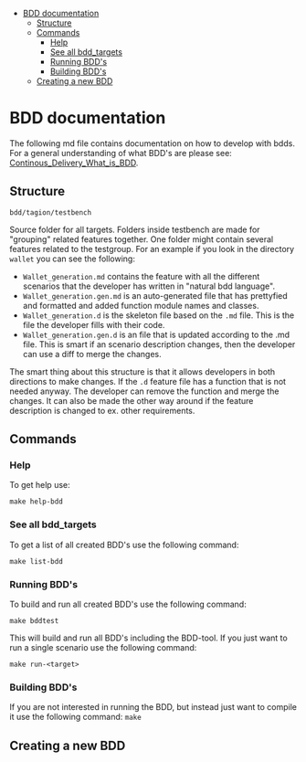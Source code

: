 - [BDD documentation](#bdd-documentation)
  - [Structure](#structure)
  - [Commands](#commands)
    - [Help](#help)
    - [See all bdd\_targets](#see-all-bdd_targets)
    - [Running BDD's](#running-bdds)
    - [Building BDD's](#building-bdds)
  - [Creating a new BDD](#creating-a-new-bdd)

# BDD documentation
The following md file contains documentation on how to develop with bdds. For a general understanding of what BDD's are please see: [Continous_Delivery_What_is_BDD](https://www.youtube.com/watch?v=zYj70EsD7uI).
## Structure
`bdd/tagion/testbench`

Source folder for all targets. Folders inside testbench are made for "grouping" related features together. One folder might contain several features related to the testgroup. For an example if you look in the directory `wallet` you can see the following:
* `Wallet_generation.md` contains the feature with all the different scenarios that the developer has written in "natural bdd language". 
* `Wallet_generation.gen.md` is an auto-generated file that has prettyfied and formatted and added function module names and classes. 
* `Wallet_generation.d` is the skeleton file based on the `.md` file. This is the file the developer fills with their code. 
* `Wallet_generation.gen.d` is an file that is updated according to the .md file. This is smart if an scenario description changes, then the developer can use a diff to merge the changes. 

The smart thing about this structure is that it allows developers in both directions to make changes. If the `.d` feature file has a function that is not needed anyway. The developer can remove the function and merge the changes. It can also be made the other way around if the feature description is changed to ex. other requirements.

## Commands
### Help 
To get help use:

`make help-bdd`

### See all bdd_targets
To get a list of all created BDD's use the following command:

`make list-bdd `

### Running BDD's
To build and run all created BDD's use the following command:

`make bddtest`

This will build and run all BDD's including the BDD-tool. If you just want to run a single scenario use the following command:

`make run-<target>`

### Building BDD's
If you are not interested in running the BDD, but instead just want to compile it use the following command:
`make `


## Creating a new BDD





